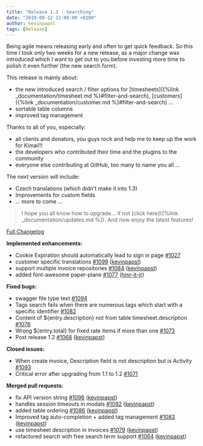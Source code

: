 ```yaml
---
title: "Release 1.3 - Searching"
date: "2019-09-12 12:00:00 +0200"
author: kevinpapst
tags: [Release]
---
```


Being agile means releasing early and often to get quick feedback. So this time I took only two weeks for a new release, 
as a major change was introduced which I want to get out to you before investing more time to polish it even further (the new search form).  

This release is mainly about:
- the new introduced search / filter options for [timesheets]({%link _documentation/timesheet.md %}#filter-and-search), [customers]({%link _documentation/customer.md %}#filter-and-search) ...
- sortable table columns
- improved tag management

Thanks to all of you, especially:
- all clients and donators, you guys rock and help me to keep up the work for Kimai!!!
- the developers who contributed their time and the plugins to the community
- everyone else contributing at GitHub, too many to name you all ...

The next version will include:
- Czech translations (which didn't make it into 1.3)
- Improvements for custom fields
- ... more to come ...

> I hope you all know how to upgrade... if not [click here]({%link _documentation/updates.md %}). And now enjoy the latest features!

[Full Changelog](https://github.com/kevinpapst/kimai2/compare/1.2...1.3)

**Implemented enhancements:**

- Cookie Expiration should automatically lead to sign in page [\#1027](https://github.com/kevinpapst/kimai2/issues/1027)
- customer specific translations [\#1099](https://github.com/kevinpapst/kimai2/pull/1099) ([kevinpapst](https://github.com/kevinpapst))
- support multiple invoice repositories [\#1084](https://github.com/kevinpapst/kimai2/pull/1084) ([kevinpapst](https://github.com/kevinpapst))
- added font-awesome paper-plane [\#1077](https://github.com/kevinpapst/kimai2/pull/1077) ([hmr-it-jr](https://github.com/hmr-it-jr))

**Fixed bugs:**

- swagger file type text [\#1094](https://github.com/kevinpapst/kimai2/issues/1094)
- Tags search fails when there are numerous tags which start with a specific identifier [\#1082](https://github.com/kevinpapst/kimai2/issues/1082)
- Content of ${entry.description} not from table timesheet.description [\#1076](https://github.com/kevinpapst/kimai2/issues/1076)
- Wrong ${entry.total} for fixed rate items if more than one [\#1073](https://github.com/kevinpapst/kimai2/issues/1073)
- Post release 1.2 [\#1068](https://github.com/kevinpapst/kimai2/pull/1068) ([kevinpapst](https://github.com/kevinpapst))

**Closed issues:**

- When create invoice, Description field is not description but is Activity [\#1093](https://github.com/kevinpapst/kimai2/issues/1093)
- Critical error after upgrading from 1.1 to 1.2 [\#1071](https://github.com/kevinpapst/kimai2/issues/1071)

**Merged pull requests:**

- fix API version string [\#1096](https://github.com/kevinpapst/kimai2/pull/1096) ([kevinpapst](https://github.com/kevinpapst))
- handles session timeouts in modals [\#1092](https://github.com/kevinpapst/kimai2/pull/1092) ([kevinpapst](https://github.com/kevinpapst))
- added table ordering [\#1086](https://github.com/kevinpapst/kimai2/pull/1086) ([kevinpapst](https://github.com/kevinpapst))
- Improved tag auto-completion + added tag management  [\#1083](https://github.com/kevinpapst/kimai2/pull/1083) ([kevinpapst](https://github.com/kevinpapst))
- use timesheet description in invoices [\#1079](https://github.com/kevinpapst/kimai2/pull/1079) ([kevinpapst](https://github.com/kevinpapst))
- refactored search with free search term support [\#1064](https://github.com/kevinpapst/kimai2/pull/1064) ([kevinpapst](https://github.com/kevinpapst))
